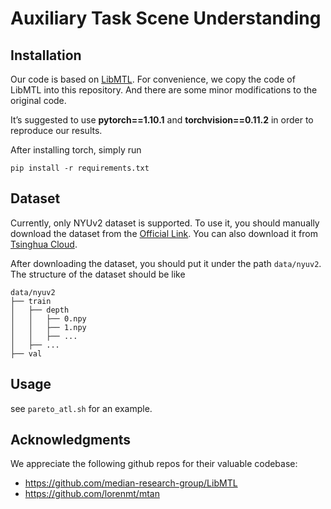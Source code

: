 # Auxiliary Task Scene Understanding

## Installation

Our code is based on [LibMTL](https://github.com/median-research-group/LibMTL). For convenience, we copy the code of LibMTL into this repository. 
And there are some minor modifications to the original code. 

It’s suggested to use **pytorch==1.10.1** and **torchvision==0.11.2** in order to reproduce our results.

After installing torch, simply run

```
pip install -r requirements.txt
```

## Dataset

Currently, only NYUv2 dataset is supported. 
To use it, you should manually download the dataset from the [Official Link](https://cs.nyu.edu/~silberman/datasets/nyu_depth_v2.html). 
You can also download it from [Tsinghua Cloud](https://cloud.tsinghua.edu.cn/f/6d0a89f4ca1347d8af5f/?dl=1).

After downloading the dataset, you should put it under the path `data/nyuv2`. The structure of the dataset should be like

```
data/nyuv2
├── train
│   ├── depth
│   │   ├── 0.npy
│   │   ├── 1.npy
│   │   ├── ...
│   ├── ...
├── val
```

## Usage

see `pareto_atl.sh` for an example.

## Acknowledgments

We appreciate the following github repos for their valuable codebase:

- https://github.com/median-research-group/LibMTL
- https://github.com/lorenmt/mtan
